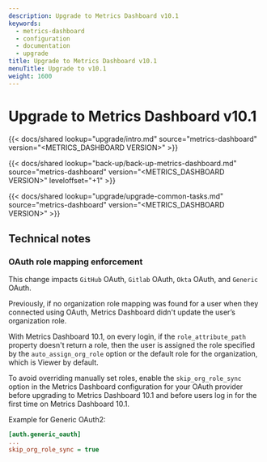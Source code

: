 ```yaml
---
description: Upgrade to Metrics Dashboard v10.1
keywords:
  - metrics-dashboard
  - configuration
  - documentation
  - upgrade
title: Upgrade to Metrics Dashboard v10.1
menuTitle: Upgrade to v10.1
weight: 1600
---
```


# Upgrade to Metrics Dashboard v10.1

{{< docs/shared lookup="upgrade/intro.md" source="metrics-dashboard" version="<METRICS_DASHBOARD VERSION>" >}}

{{< docs/shared lookup="back-up/back-up-metrics-dashboard.md" source="metrics-dashboard" version="<METRICS_DASHBOARD VERSION>" leveloffset="+1" >}}

{{< docs/shared lookup="upgrade/upgrade-common-tasks.md" source="metrics-dashboard" version="<METRICS_DASHBOARD VERSION>" >}}

## Technical notes

### OAuth role mapping enforcement

This change impacts `GitHub` OAuth, `Gitlab` OAuth, `Okta` OAuth, and `Generic` OAuth.

Previously, if no organization role mapping was found for a user when they connected using OAuth, Metrics Dashboard didn't update the user’s organization role.

With Metrics Dashboard 10.1, on every login, if the `role_attribute_path` property doesn't return a role, then the user is assigned the role specified by the `auto_assign_org_role` option or the default role for the organization, which is Viewer by default.

To avoid overriding manually set roles, enable the `skip_org_role_sync` option in the Metrics Dashboard configuration for your OAuth provider before upgrading to Metrics Dashboard 10.1 and before users log in for the first time on Metrics Dashboard 10.1.

Example for Generic OAuth2:

```ini
[auth.generic_oauth]
...
skip_org_role_sync = true
```
